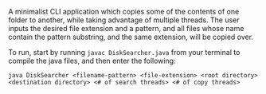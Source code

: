 A minimalist CLI application which copies some of the contents of one folder to another, while taking advantage of multiple threads. The user inputs the desired file extension and a pattern, and all files whose name contain the pattern substring, and the same extension, will be copied over.

To run, start by running ``javac DiskSearcher.java`` from your terminal to compile the java files, and then enter the following:

``java DiskSearcher <filename-pattern> <file-extension> <root directory> <destination directory> <# of search threads> <# of copy threads>``

